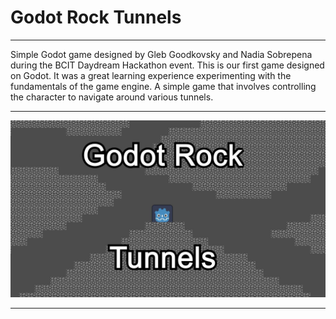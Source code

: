 # Godot Rock Tunnels

---

Simple Godot game designed by Gleb Goodkovsky and Nadia Sobrepena during the BCIT Daydream Hackathon event. This is our first game designed on Godot. It was a great learning experience experimenting with the fundamentals of the game engine.  A simple game that involves controlling the character to navigate around various tunnels.

---

![forest](assets/godot-rock-tunnels-wallpaper.jpg)

---
